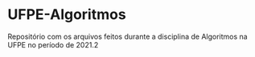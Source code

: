 # UFPE-Algoritmos
 Repositório com os arquivos feitos durante a disciplina de Algoritmos na UFPE no período de 2021.2
